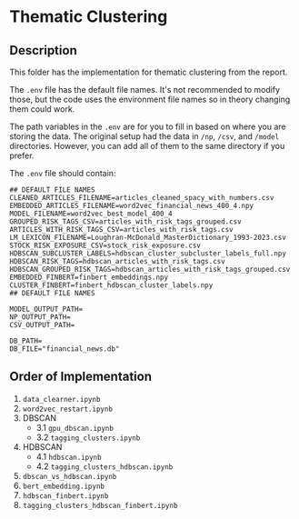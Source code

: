 # Thematic Clustering

## Description
This folder has the implementation for thematic clustering from the report.

The `.env` file has the default file names. It's not recommended to modify those, but the code uses the environment file names so in theory changing them could work.

The path variables in the `.env` are for you to fill in based on where you are storing the data. The original setup had the data in `/np`, `/csv`, and `/model` directories. However, you can add all of them to the same directory if you prefer.

The `.env` file should contain:

```env
## DEFAULT FILE NAMES
CLEANED_ARTICLES_FILENAME=articles_cleaned_spacy_with_numbers.csv
EMBEDDED_ARTICLES_FILENAME=word2vec_financial_news_400_4.npy
MODEL_FILENAME=word2vec_best_model_400_4
GROUPED_RISK_TAGS_CSV=articles_with_risk_tags_grouped.csv
ARTICLES_WITH_RISK_TAGS_CSV=articles_with_risk_tags.csv
LM_LEXICON_FILENAME=Loughran-McDonald_MasterDictionary_1993-2023.csv
STOCK_RISK_EXPOSURE_CSV=stock_risk_exposure.csv
HDBSCAN_SUBCLUSTER_LABELS=hdbscan_cluster_subcluster_labels_full.npy
HDBSCAN_RISK_TAGS=hdbscan_articles_with_risk_tags.csv
HDBSCAN_GROUPED_RISK_TAGS=hdbscan_articles_with_risk_tags_grouped.csv
EMBEDDED_FINBERT=finbert_embeddings.npy
CLUSTER_FINBERT=finbert_hdbscan_cluster_labels.npy
## DEFAULT FILE NAMES

MODEL_OUTPUT_PATH=
NP_OUTPUT_PATH=
CSV_OUTPUT_PATH=

DB_PATH=
DB_FILE="financial_news.db"
```

## Order of Implementation
1. `data_clearner.ipynb`
2. `word2vec_restart.ipynb`
3. DBSCAN
   - 3.1 `gpu_dbscan.ipynb`
   - 3.2 `tagging_clusters.ipynb`
4. HDBSCAN
   - 4.1 `hdbscan.ipynb`
   - 4.2 `tagging_clusters_hdbscan.ipynb`
5. `dbscan_vs_hdbscan.ipynb`
6. `bert_embedding.ipynb`
7. `hdbscan_finbert.ipynb`
8. `tagging_clusters_hdbscan_finbert.ipynb`

